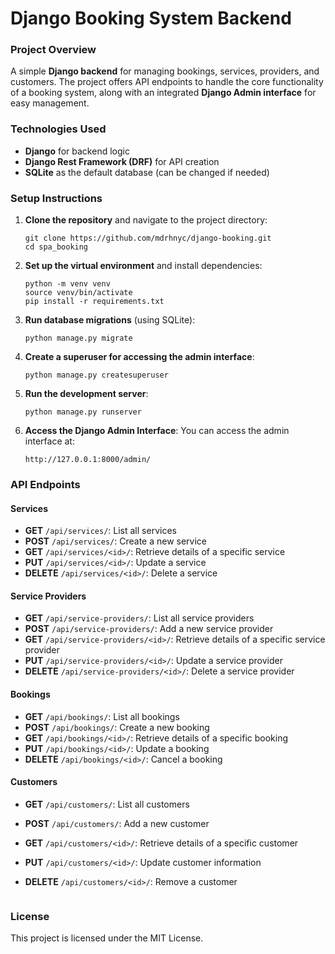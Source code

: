 # Django Booking System Backend

### Project Overview
A simple **Django backend** for managing bookings, services, providers, and customers. The project offers API endpoints to handle the core functionality of a booking system, along with an integrated **Django Admin interface** for easy management.

### Technologies Used
- **Django** for backend logic
- **Django Rest Framework (DRF)** for API creation
- **SQLite** as the default database (can be changed if needed)

### Setup Instructions

1. **Clone the repository** and navigate to the project directory:
   ```
   git clone https://github.com/mdrhnyc/django-booking.git
   cd spa_booking
   ```
2. **Set up the virtual environment** and install dependencies:
   ```
   python -m venv venv
   source venv/bin/activate
   pip install -r requirements.txt
   ```
3. **Run database migrations** (using SQLite):
   ```
   python manage.py migrate
   ```
4. **Create a superuser for accessing the admin interface**:
   ```
   python manage.py createsuperuser
   ```
5. **Run the development server**:
   ```
   python manage.py runserver
   ```
6. **Access the Django Admin Interface**: You can access the admin interface at:
   ```
   http://127.0.0.1:8000/admin/
   ```

### API Endpoints

#### Services
- **GET** `/api/services/`: List all services
- **POST** `/api/services/`: Create a new service
- **GET** `/api/services/<id>/`: Retrieve details of a specific service
- **PUT** `/api/services/<id>/`: Update a service
- **DELETE** `/api/services/<id>/`: Delete a service

#### Service Providers
- **GET** `/api/service-providers/`: List all service providers
- **POST** `/api/service-providers/`: Add a new service provider
- **GET** `/api/service-providers/<id>/`: Retrieve details of a specific service provider
- **PUT** `/api/service-providers/<id>/`: Update a service provider
- **DELETE** `/api/service-providers/<id>/`: Delete a service provider

#### Bookings
- **GET** `/api/bookings/`: List all bookings
- **POST** `/api/bookings/`: Create a new booking
- **GET** `/api/bookings/<id>/`: Retrieve details of a specific booking
- **PUT** `/api/bookings/<id>/`: Update a booking
- **DELETE** `/api/bookings/<id>/`: Cancel a booking

#### Customers
- **GET** `/api/customers/`: List all customers
- **POST** `/api/customers/`: Add a new customer
- **GET** `/api/customers/<id>/`: Retrieve details of a specific customer
- **PUT** `/api/customers/<id>/`: Update customer information
- **DELETE** `/api/customers/<id>/`: Remove a customer

   ```

### License

This project is licensed under the MIT License.


